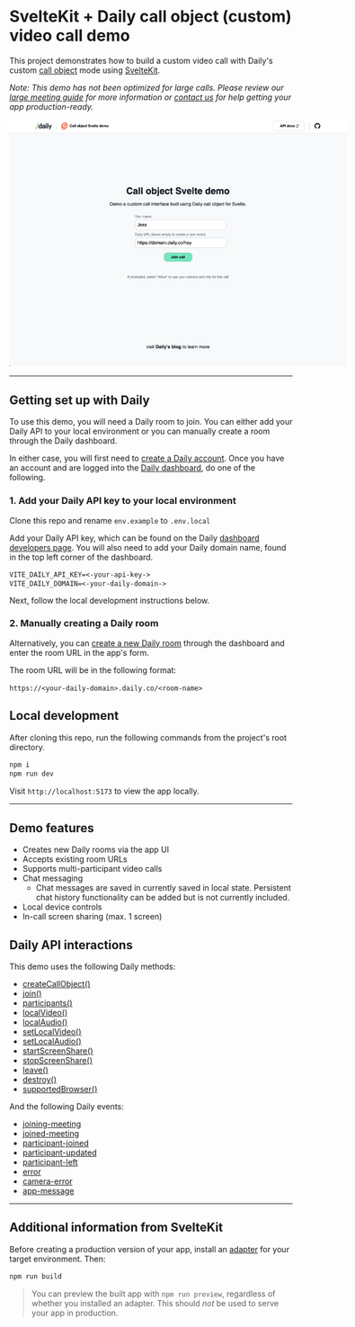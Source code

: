 # SvelteKit + Daily call object (custom) video call demo

This project demonstrates how to build a custom video call with Daily's custom [call object](https://docs.staging.daily.co/call-object) mode using [SvelteKit](https://kit.svelte.dev/).

_Note: This demo has not been optimized for large calls. Please review our [large meeting guide](https://docs.daily.co/guides/how-daily-works/scaling-applications-to-support-large-calls) for more information or [contact us](https://www.daily.co/contact/support) for help getting your app production-ready._

<img src="home.png" alt="Demo home screen" style="max-width:600px;">

---

## Getting set up with Daily

To use this demo, you will need a Daily room to join. You can either add your Daily API to your local environment or you can manually create a room through the Daily dashboard.

In either case, you will first need to [create a Daily account](https://dashboard.daily.co/signup). Once you have an account and are logged into the [Daily dashboard](https://dashboard.daily.co), do one of the following.

### 1. Add your Daily API key to your local environment

Clone this repo and rename `env.example` to `.env.local`

Add your Daily API key, which can be found on the Daily [dashboard developers page](https://dashboard.daily.co/developers). You will also need to add your Daily domain name, found in the top left corner of the dashboard.

```
VITE_DAILY_API_KEY=<-your-api-key->
VITE_DAILY_DOMAIN=<-your-daily-domain->
```

Next, follow the local development instructions below.

### 2. Manually creating a Daily room

Alternatively, you can [create a new Daily room](https://dashboard.daily.co/rooms/create) through the dashboard and enter the room URL in the app's form.

The room URL will be in the following format:

`https://<your-daily-domain>.daily.co/<room-name>`

## Local development

After cloning this repo, run the following commands from the project's root directory.

```bash
npm i
npm run dev
```

Visit `http://localhost:5173` to view the app locally.

---

## Demo features

- Creates new Daily rooms via the app UI
- Accepts existing room URLs
- Supports multi-participant video calls
- Chat messaging
  - Chat messages are saved in currently saved in local state. Persistent chat history functionality can be added but is not currently included.
- Local device controls
- In-call screen sharing (max. 1 screen)

## Daily API interactions

This demo uses the following Daily methods:

- [createCallObject()](https://docs.daily.co/reference/daily-js/factory-methods/create-call-object)
- [join()](https://docs.daily.co/reference/daily-js/instance-methods/join)
- [participants()](https://docs.daily.co/reference/daily-js/instance-methods/participants)
- [localVideo()](https://docs.daily.co/reference/daily-js/instance-methods/local-video)
- [localAudio()](https://docs.daily.co/reference/daily-js/instance-methods/local-audio)
- [setLocalVideo()](https://docs.daily.co/reference/daily-js/instance-methods/set-local-video)
- [setLocalAudio()](https://docs.daily.co/reference/daily-js/instance-methods/set-local-audio)
- [startScreenShare()](https://docs.daily.co/reference/daily-js/instance-methods/start-screen-share)
- [stopScreenShare()](https://docs.daily.co/reference/daily-js/instance-methods/stop-screen-share)
- [leave()](https://docs.daily.co/reference/daily-js/instance-methods/leave)
- [destroy()](https://docs.daily.co/reference/daily-js/instance-methods/destroy)
- [supportedBrowser()](https://docs.daily.co/reference/daily-js/static-methods/supported-browser#main)

And the following Daily events:

- [joining-meeting](https://docs.daily.co/reference/daily-js/events/meeting-events#joining-meeting)
- [joined-meeting](https://docs.daily.co/reference/daily-js/events/meeting-events#joined-meeting)
- [participant-joined](https://docs.daily.co/reference/daily-js/events/participant-events#participant-joined)
- [participant-updated](https://docs.daily.co/reference/daily-js/events/participant-events#participant-updated)
- [participant-left](https://docs.daily.co/reference/daily-js/events/participant-events#participant-left)
- [error](https://docs.daily.co/reference/daily-js/events/meeting-events#error)
- [camera-error](https://docs.daily.co/reference/daily-js/events/meeting-events#camera-error)
- [app-message](https://docs.daily.co/reference/daily-js/events/participant-events#app-message)

---

## Additional information from SvelteKit

Before creating a production version of your app, install an [adapter](https://kit.svelte.dev/docs#adapters) for your target environment. Then:

```bash
npm run build
```

> You can preview the built app with `npm run preview`, regardless of whether you installed an adapter. This should _not_ be used to serve your app in production.
